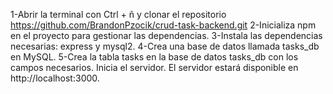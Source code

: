
1-Abrir la terminal con Ctrl + ñ y clonar el repositorio https://github.com/BrandonPzocik/crud-task-backend.git
2-Inicializa npm en el proyecto para gestionar las dependencias.
3-Instala las dependencias necesarias: express y mysql2.
4-Crea una base de datos llamada tasks_db en MySQL.
5-Crea la tabla tasks en la base de datos tasks_db con los campos necesarios.
Inicia el servidor. El servidor estará disponible en http://localhost:3000.

